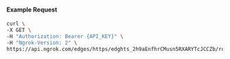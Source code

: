 <!-- Code generated for API Clients. DO NOT EDIT. -->

#### Example Request

```bash
curl \
-X GET \
-H "Authorization: Bearer {API_KEY}" \
-H "Ngrok-Version: 2" \
https://api.ngrok.com/edges/https/edghts_2h9aEnfhrCMusn5RXARYTcJCCZb/routes/edghtsrt_2h9aEqHHESktmB88wicBV9PcrVO/request_headers
```

